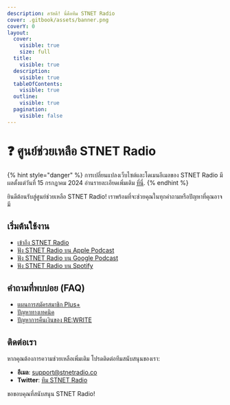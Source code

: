 ```yaml
---
description: สวัสดี! นี่คือทีม STNET Radio
cover: .gitbook/assets/banner.png
coverY: 0
layout:
  cover:
    visible: true
    size: full
  title:
    visible: true
  description:
    visible: true
  tableOfContents:
    visible: true
  outline:
    visible: true
  pagination:
    visible: false
---
```


# ❓ ศูนย์ช่วยเหลือ STNET Radio

{% hint style="danger" %}
การเปลี่ยนแปลงเว็บไซต์และโดเมนอีเมลของ STNET Radio มีผลตั้งแต่วันที่ 15 กรกฎาคม 2024 อ่านรายละเอียดเพิ่มเติม [ที่นี่](announce/Jul1524.md).
{% endhint %}

ยินดีต้อนรับสู่ศูนย์ช่วยเหลือ STNET Radio! เราพร้อมที่จะช่วยคุณในทุกคำถามหรือปัญหาที่คุณอาจมี

## เริ่มต้นใช้งาน

- [เข้าถึง STNET Radio](getting-started/access.md)
- [ฟัง STNET Radio บน Apple Podcast](guides/apple-podcast.md)
- [ฟัง STNET Radio บน Google Podcast](guides/google-podcast.md)
- [ฟัง STNET Radio บน Spotify](guides/spotify.md)

## คำถามที่พบบ่อย (FAQ)

- [แผนการสมัครสมาชิก Plus+](plus/available-list.md)
- [ปัญหาทางเทคนิค](https://docs.stnetradio.co/v/th)
- [ปัญหาการคืนเงินของ RE:WRITE](rewrite/refund.md)

## ติดต่อเรา

หากคุณต้องการความช่วยเหลือเพิ่มเติม โปรดติดต่อทีมสนับสนุนของเรา:

- **อีเมล**: [support@stnetradio.co](mailto:support@stnetradio.co)
- **Twitter**: [ทีม STNET Radio](https://twitter.com/teamstnetradio)

ขอขอบคุณที่สนับสนุน STNET Radio!